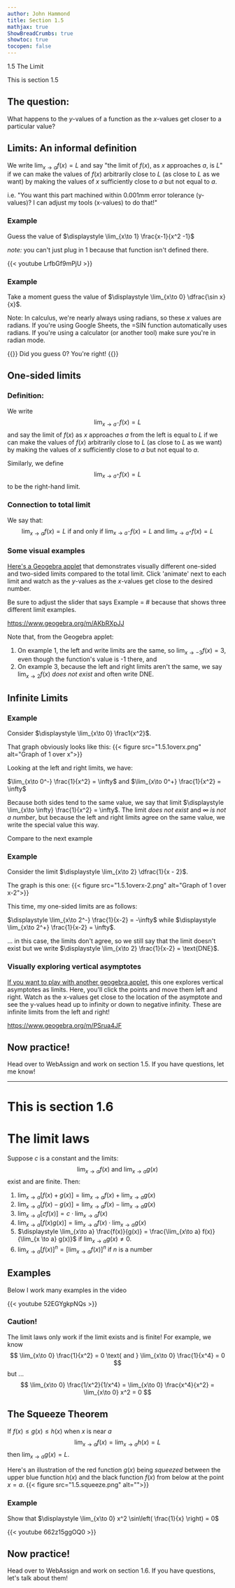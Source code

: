 ```yaml
---
author: John Hammond
title: Section 1.5
mathjax: true
ShowBreadCrumbs: true
showtoc: true
tocopen: false
---
```


1.5 The Limit
<!--more-->

This is section 1.5 

## The question:

What happens to the $y$-values of a function as the $x$-values get closer to a particular value? 

## Limits: An informal definition

We write $\displaystyle \lim_{x \to a} f(x) = L$ and say "the limit of $f(x)$, as $x$ approaches $a$, is $L$"  if we can make the values of $f(x)$ arbitrarily close to $L$ (as close to $L$ as we want) by making the values of $x$ sufficiently close to $a$ but not equal to $a$. 

i.e. "You want this part machined within 0.001mm error tolerance (y-values)? I can adjust my tools (x-values) to do that!"

### Example
Guess the value of $\displaystyle \lim_{x\to 1} \frac{x-1}{x^2 -1}$

*note:* you can't just plug in $1$ because that function isn't defined there.

{{< youtube LrfbGf9mPjU >}} 

### Example
Take a moment guess the value of $\displaystyle \lim_{x\to 0} \dfrac{\sin x}{x}$.  

Note: In calculus, we're nearly always using radians, so these $x$ values are radians. If you're using Google Sheets, the =SIN function automatically uses radians. If you're using a calculator (or another tool) make sure you're in radian mode. 

{{<spoiler>}} Did you guess 0? You're right! {{</spoiler>}}


## One-sided limits

### Definition:
We write 
$$
\lim_{x\to a^-} f(x) = L
$$
and say the limit of $f(x)$ as $x$ approaches $a$ from the left is equal to $L$ if we can make the values of $f(x)$ arbitrarily close to $L$ (as close to $L$ as we want) by making the values of $x$ sufficiently close to $a$ but not equal to $a$. 

Similarly, we define 
$$
\lim_{x\to a^+} f(x) = L
$$
to be the right-hand limit. 

### Connection to total limit 
We say that: 
$$
\lim_{x \to a} f(x) = L  \text{ if and only if } \lim_{x\to a^-} f(x) = L \text{ and } \lim_{x\to a^+} f(x) = L
$$

### Some visual examples
[Here's a Geogebra applet](https://www.geogebra.org/m/AKbRXpJJ) that demonstrates visually different one-sided and two-sided limits compared to the total limit. Click 'animate' next  to each limit and watch as the $y$-values as the $x$-values get close to the desired number.

Be sure to adjust the slider that says Example = # because that shows three different limit examples.

https://www.geogebra.org/m/AKbRXpJJ

Note that, from the Geogebra applet: 
1. On example 1, the left and write limits are the same, so $\lim_{x\to -3} f(x) = 3$, even though the function's value is -1 there, and
2. On example 3, because the left and right limits aren't the same, we say $\lim_{x\to 2} f(x)$ *does not exist* and often write DNE.

## Infinite Limits

### Example
Consider $\displaystyle \lim_{x\to 0} \frac1{x^2}$.

That graph obviously looks like this:  {{< figure src="1.5.1overx.png" alt="Graph of 1 over x">}} 

Looking at the left and right limits, we have: 

$\lim_{x\to 0^-} \frac{1}{x^2} = \infty$  and $\lim_{x\to 0^+} \frac{1}{x^2} = \infty$

Because both sides tend to the same value, we say that limit $\displaystyle \lim_{x\to \infty} \frac{1}{x^2} = \infty$.  The limit *does not exist* and *$\infty$ is not a number*, but because the left and right limits agree on the same value, we write the special value this way.

Compare to the next example

### Example
Consider the limit $\displaystyle \lim_{x\to 2} \dfrac{1}{x - 2}$.

The graph is this one: {{< figure src="1.5.1overx-2.png" alt="Graph of 1 over x-2">}}

This time, my one-sided limits  are as follows:

$\displaystyle \lim_{x\to 2^-} \frac{1}{x-2} = -\infty$ while $\displaystyle \lim_{x\to 2^+} \frac{1}{x-2} = \infty$.

... in this case, the limits don't agree, so we still say that the limit doesn't exist but we write $\displaystyle \lim_{x\to 2} \frac{1}{x-2} = \text{DNE}$.


### Visually exploring vertical asymptotes
[If you want to play with another geogebra applet](https://www.geogebra.org/m/PSrua4JF), this one explores vertical asymptotes as limits. Here, you'll click the points and move them left and right. Watch as the x-values get close to the location of the asymptote and see the y-values head up to infinity or down to negative infinity. These are infinite limits from the left and right!

https://www.geogebra.org/m/PSrua4JF

##  Now practice!

Head over to WebAssign and work on section 1.5. If you have questions, let me know!

----

# This is section 1.6

# The limit laws

Suppose $c$ is a constant and the limits:
$$
\lim_{x\to a} f(x) \text{  and  } \lim_{x\to a} g(x)
$$
exist and are finite. Then:
1. $\displaystyle \lim_{x\to a} [ f(x) + g(x) ] = \lim_{x\to a} f(x) + \lim_{x \to a} g(x)$
1. $\displaystyle \lim_{x\to a} [ f(x) - g(x) ] = \lim_{x\to a} f(x) - \lim_{x \to a} g(x)$
1. $\displaystyle \lim_{x\to a} [ cf(x) ] = c \cdot \lim_{x\to a} f(x)$
1. $\displaystyle \lim_{x\to a} [ f(x) g(x) ] = \lim_{x\to a} f(x) \cdot \lim_{x \to a} g(x)$
1. $\displaystyle \lim_{x\to a} \frac{f(x)}{g(x)} = \frac{\lim_{x\to a} f(x)}{\lim_{x \to a} g(x)}$ if $\lim_{x\to a} g(x) \ne 0$.
1. $\displaystyle \lim_{x\to a} [ f(x) ]^n = [\lim_{x\to a} f(x)]^n$ if $n$ is a number

## Examples
Below I work many examples in the video

{{< youtube 52EGYgkpNQs >}}

### Caution! 
The limit laws only work if the limit exists and is finite! For example, we know
$$
\lim_{x\to 0} \frac{1}{x^2} = 0 \text{  and  } \lim_{x\to 0} \frac{1}{x^4} = 0
$$
but ...
$$
\lim_{x\to 0} \frac{1/x^2}{1/x^4} = \lim_{x\to 0} \frac{x^4}{x^2} = \lim_{x\to 0} x^2 = 0
$$

## The Squeeze Theorem
If $f(x) \le g(x) \le h(x)$ when $x$ is near $a$ 
$$
\lim_{x\to a} f(x) = \lim_{x\to a} h(x) = L
$$
then $\displaystyle \lim_{x\to a} g(x) = L$.

Here's an illustration of the red function $g(x)$ being *squeezed* between the upper blue function $h(x)$ and the black function $f(x)$ from below at the point $x=a$.
{{< figure src="1.5.squeeze.png" alt="">}}

### Example
Show that $\displaystyle \lim_{x\to 0} x^2 \sin\left( \frac{1}{x} \right) = 0$

{{< youtube 662z15ggOQ0 >}}

##  Now practice!

Head over to WebAssign and work on section 1.6. If you have questions, let's talk about them!